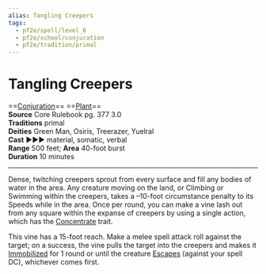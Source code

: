 ```yaml
---
alias: Tangling Creepers
tags:
  - pf2e/spell/level_6
  - pf2e/school/conjuration
  - pf2e/tradition/primal
---
```


# Tangling Creepers

==[Conjuration](Conjuration.md)== ==[Plant](Plant.md)==  
__Source__ Core Rulebook pg. 377 3.0  
**Traditions** primal  
**Deities** Green Man, Osiris, Treerazer, Yuelral  
**Cast** ►►► material, somatic, verbal  
**Range** 500 feet; **Area** 40-foot burst  
**Duration** 10 minutes

---

Dense, twitching creepers sprout from every surface and fill any bodies of water in the area. Any creature moving on the land, or Climbing or Swimming within the creepers, takes a –10-foot circumstance penalty to its Speeds while in the area. Once per round, you can make a vine lash out from any square within the expanse of creepers by using a single action, which has the [Concentrate](Concentrate.md) trait.

This vine has a 15-foot reach. Make a melee spell attack roll against the target; on a success, the vine pulls the target into the creepers and makes it [Immobilized](Immobilized.md) for 1 round or until the creature [Escapes](Escape.md) (against your spell DC), whichever comes first.
